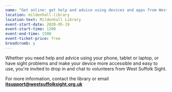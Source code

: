 ```yaml
---
name: "Get online: get help and advice using devices and apps from West Suffolk Sight"
location: mildenhall-library
location-text: Mildenhall Library
event-start-date: 2020-05-19
event-start-time: 1200
event-end-time: 1500
event-ticket-price: free
breadcrumb: y
---
```


Whether you need help and advice using your phone, tablet or laptop, or have sight problems and make your device more accessible and easy to use, you're invited to drop in and chat to volunteers from West Suffolk Sight.

For more information, contact the library or email **itsupport@westsuffolksight.org.uk**
